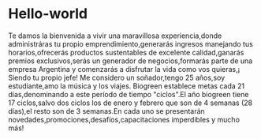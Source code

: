 # Hello-world
Te damos la bienvenida a vivir una maravillosa experiencia,donde administráras tu propio emprendimiento,generarás ingresos manejando tus horarios,ofrecerás productos sustentables de excelente calidad,ganarás premios exclusivos,serás un generador de negocios,formarás parte de una empresa Argentina y comenzarás a disfrutar la vida como vos quieras,¡ Siendo tu propio jefe!
Me considero un soñador,tengo 25 años,soy estudiante,amo la música y los viajes.
Biogreen establece metas cada 21 días,denominando a este período de tiempo "ciclos".El año biogreen tiene 17 ciclos,salvo dos ciclos los de enero y febrero que son de 4 semanas (28 días),el resto son de 3 semanas.En cada uno se presentarán novedades,promociones,desafíos,capacitaciones imperdibles y mucho más!
